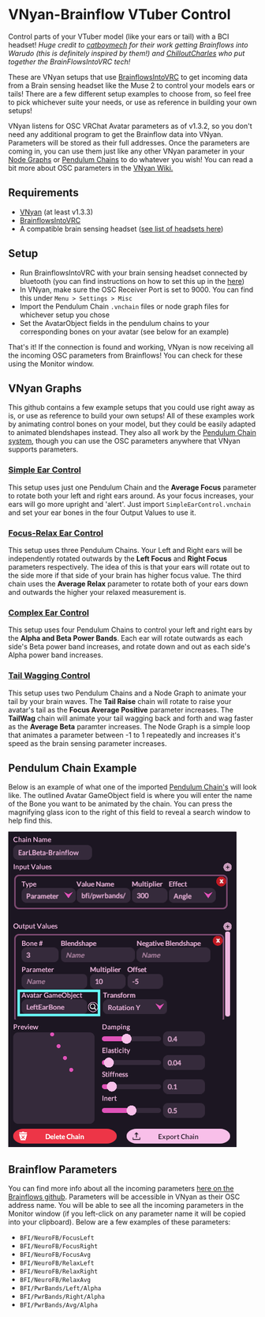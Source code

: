 # VNyan-Brainflow VTuber Control
Control parts of your VTuber model (like your ears or tail) with a BCI headset!
*Huge credit to [catboymech](@catboymech) for their work getting Brainflows into Warudo (this is definitely inspired by them!) and [ChilloutCharles](https://linktr.ee/ChilloutCharles) who put together the BrainFlowsIntoVRC tech!*

These are VNyan setups that use [BrainflowsIntoVRC](https://github.com/ChilloutCharles/BrainFlowsIntoVRChat) to get incoming data from a Brain sensing headset like the Muse 2 to control your models ears or tails! There are a few different setup examples to choose from, so feel free to pick whichever suite your needs, or use as reference in building your own setups!

VNyan listens for OSC VRChat Avatar parameters as of v1.3.2, so you don't need any additional program to get the Brainflow data into VNyan. Parameters will be stored as their full addresses. Once the parameters are coming in, you can use them just like any other VNyan parameter in your [Node Graphs](https://github.com/Suvidriel/VNyanDoc/wiki/Node-Graphs) or [Pendulum Chains](https://github.com/Suvidriel/VNyanDoc/wiki/Expressions-Colliders-Pendulums-Props#pendulum-chains) to do whatever you wish! You can read a bit more about OSC parameters in the [VNyan Wiki.](https://github.com/Suvidriel/VNyanDoc/wiki/Parameters#osc-parameters)

## Requirements
- [VNyan](https://github.com/Suvidriel/VNyanDoc) (at least v1.3.3)
- [BrainflowsIntoVRC](https://github.com/ChilloutCharles/BrainFlowsIntoVRChat)
- A compatible brain sensing headset ([see list of headsets here](https://brainflow.readthedocs.io/en/stable/SupportedBoards.html))

## Setup
- Run BrainflowsIntoVRC with your brain sensing headset connected by bluetooth (you can find instructions on how to set this up in the [here](https://github.com/ChilloutCharles/BrainFlowsIntoVRChat?tab=readme-ov-file#instructions))
- In VNyan, make sure the OSC Receiver Port is set to 9000. You can find this under `Menu > Settings > Misc`
- Import the Pendulum Chain `.vnchain` files or node graph files for whichever setup you chose
- Set the AvatarObject fields in the pendulum chains to your corresponding bones on your avatar (see below for an example)

That's it! If the connection is found and working, VNyan is now receiving all the incoming OSC parameters from Brainflows! You can check for these using the Monitor window.

## VNyan Graphs
This github contains a few example setups that you could use right away as is, or use as reference to build your own setups! All of these examples work by animating control bones on your model, but they could be easily adapted to animated blendshapes instead. They also all work by the [Pendulum Chain system](https://github.com/Suvidriel/VNyanDoc/wiki/Expressions-Colliders-Pendulums-Props#pendulum-chains), though you can use the OSC parameters anywhere that VNyan supports parameters.

### [Simple Ear Control](./SimpleEarControl)
This setup uses just one Pendulum Chain and the **Average Focus** parameter to rotate both your left and right ears around. As your focus increases, your ears will go more upright and 'alert'. Just import `SimpleEarControl.vnchain` and set your ear bones in the four Output Values to use it.

### [Focus-Relax Ear Control](./FocusRelaxEarControl)
This setup uses three Pendulum Chains. Your Left and Right ears will be independently rotated outwards by the **Left Focus** and **Right Focus** parameters respectively. The idea of this is that your ears will rotate out to the side more if that side of your brain has higher focus value. The third chain uses the **Average Relax** parameter to rotate both of your ears down and outwards the higher your relaxed measurement is.

### [Complex Ear Control](./ComplexEarControl)
This setup uses four Pendulum Chains to control your left and right ears by the **Alpha and Beta Power Bands**. Each ear will rotate outwards as each side's Beta power band increases, and rotate down and out as each side's Alpha power band increases.

### [Tail Wagging Control](./TailControl)
This setup uses two Pendulum Chains and a Node Graph to animate your tail by your brain waves. The **Tail Raise** chain will rotate to raise your avatar's tail as the **Focus Average Positive** parameter increases. The **TailWag** chain will animate your tail wagging back and forth and wag faster as the  **Average Beta** paramter increases. The Node Graph is a simple loop that animates a parameter between -1 to 1 repeatedly and increases it's speed as the brain sensing parameter increases.

## Pendulum Chain Example
Below is an example of what one of the imported [Pendulum Chain's](https://github.com/Suvidriel/VNyanDoc/wiki/Expressions-Colliders-Pendulums-Props#pendulum-chains) will look like. The outlined Avatar GameObject field is where you will enter the name of the Bone you want to be animated by the chain. You can press the magnifying glass icon to the right of this field to reveal a search window to help find this. 

![Example screenshot of an imported pendulum chain in VNyan, with the field to enter your desired avatar's bone](https://github.com/Lunazera/VNyan-BrainflowVTuber/blob/42154f672107bac5aa983b51d4fd2e28cc7b1dc6/PendulumChainExample.png)

## Brainflow Parameters
You can find more info about all the incoming parameters [here on the Brainflows github](https://github.com/ChilloutCharles/BrainFlowsIntoVRChat?tab=readme-ov-file#parameter-descriptions). Parameters will be accessible in VNyan as their OSC address name. You will be able to see all the incoming parameters in the Monitor window (if you left-click on any parameter name it will be copied into your clipboard). Below are a few examples of these parameters: 
- `BFI/NeuroFB/FocusLeft`
- `BFI/NeuroFB/FocusRight`
- `BFI/NeuroFB/FocusAvg`
- `BFI/NeuroFB/RelaxLeft`
- `BFI/NeuroFB/RelaxRight`
- `BFI/NeuroFB/RelaxAvg`
- `BFI/PwrBands/Left/Alpha`
- `BFI/PwrBands/Right/Alpha`
- `BFI/PwrBands/Avg/Alpha`

